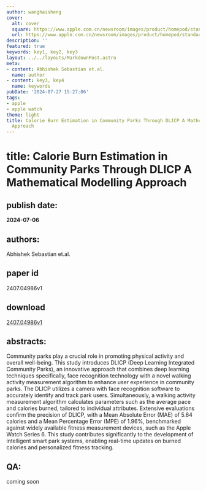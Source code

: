 ```yaml
---
author: wanghaisheng
cover:
  alt: cover
  square: https://www.apple.com.cn/newsroom/images/product/homepod/standard/Apple-HomePod-hero-230118_big.jpg.large_2x.jpg
  url: https://www.apple.com.cn/newsroom/images/product/homepod/standard/Apple-HomePod-hero-230118_big.jpg.large_2x.jpg
description: ''
featured: true
keywords: key1, key2, key3
layout: ../../layouts/MarkdownPost.astro
meta:
- content: Abhishek Sebastian et.al.
  name: author
- content: key3, key4
  name: keywords
pubDate: '2024-07-27 15:27:06'
tags:
- apple
- apple watch
theme: light
title: Calorie Burn Estimation in Community Parks Through DLICP A Mathematical Modelling
  Approach
---
```


# title: Calorie Burn Estimation in Community Parks Through DLICP A Mathematical Modelling Approach 
## publish date: 
**2024-07-06** 
## authors: 
  Abhishek Sebastian et.al. 
## paper id
2407.04986v1
## download
[2407.04986v1](http://arxiv.org/abs/2407.04986v1)
## abstracts:
Community parks play a crucial role in promoting physical activity and overall well-being. This study introduces DLICP (Deep Learning Integrated Community Parks), an innovative approach that combines deep learning techniques specifically, face recognition technology with a novel walking activity measurement algorithm to enhance user experience in community parks. The DLICP utilizes a camera with face recognition software to accurately identify and track park users. Simultaneously, a walking activity measurement algorithm calculates parameters such as the average pace and calories burned, tailored to individual attributes. Extensive evaluations confirm the precision of DLICP, with a Mean Absolute Error (MAE) of 5.64 calories and a Mean Percentage Error (MPE) of 1.96%, benchmarked against widely available fitness measurement devices, such as the Apple Watch Series 6. This study contributes significantly to the development of intelligent smart park systems, enabling real-time updates on burned calories and personalized fitness tracking.
## QA:
coming soon
